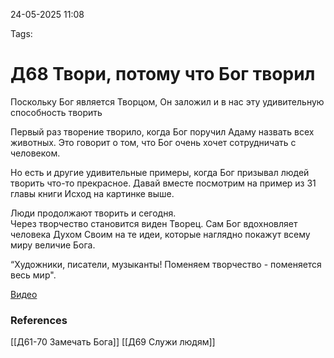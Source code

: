 24-05-2025 11:08

Tags: 

# Д68 Твори, потому что Бог творил

Поскольку Бог является Творцом, Он заложил и в нас эту удивительную способность творить

Первый раз творение творило, когда Бог поручил Адаму назвать всех животных. Это говорит о том, что Бог очень хочет сотрудничать с человеком. 

Но есть и другие удивительные примеры, когда Бог призывал людей творить что-то прекрасное. Давай вместе посмотрим на пример из 31 главы книги Исход
на картинке выше.

Люди продолжают творить и сегодня.  
Через творчество становится виден Творец. Сам Бог вдохновляет человека Духом Своим на те идеи, которые наглядно покажут всему миру величие Бога.

“Художники, писатели, музыканты! Поменяем творчество - поменяется весь мир".

[Видео](https://youtu.be/pKpoKgmxHv8)
### References
[[Д61-70 Замечать Бога]]
[[Д69 Служи людям]]